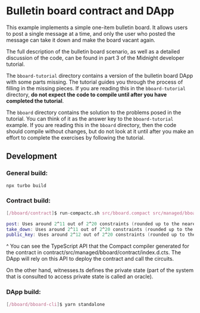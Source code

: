 # Bulletin board contract and DApp

This example implements a simple one-item bulletin board.  It allows
users to post a single message at a time, and only the user who posted
the message can take it down and make the board vacant again.

The full description of the bulletin board scenario, as well as a
detailed discussion of the code, can be found in part 3 of the
Midnight developer tutorial.

The `bboard-tutorial` directory contains a version of the bulletin
board DApp with some parts missing.  The tutorial guides you through
the process of filling in the missing pieces.  If you are reading this
in the `bboard-tutorial` directory, **do not expect the code to
compile until after you have completed the tutorial**.

The `bboard` directory contains the solution to the problems posed in
the tutorial.  You can think of it as the answer key to the
`bboard-tutorial` example.  If you are reading this in the `bboard`
directory, then the code should compile without changes, but do not
look at it until after you make an effort to complete the exercises by
following the tutorial.

## Development

### General build:
```nix develop
npx turbo build
```

### Contract build:

```nix develop
[/bboard/contract]$ run-compactc.sh src/bboard.compact src/managed/bboard

post: Uses around 2^11 out of 2^20 constraints (rounded up to the nearest power of two).
take_down: Uses around 2^11 out of 2^20 constraints (rounded up to the nearest power of two).
public_key: Uses around 2^12 out of 2^20 constraints (rounded up to the nearest power of two).
```
^ You can see the TypeScript API that the Compact compiler generated for the contract in contract/src/managed/bboard/contract/index.d.cts. The DApp will rely on this API to deploy the contract and call the circuits.

On the other hand, witnesses.ts defines the private state (part of the system that is consulted to access private state is called an oracle).

### DApp build:

```nix develop
[/bboard/bboard-cli]$ yarn standalone
```